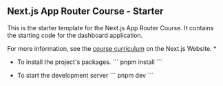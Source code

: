 ## Next.js App Router Course - Starter

This is the starter template for the Next.js App Router Course. It contains the starting code for the dashboard application.

For more information, see the [course curriculum](https://nextjs.org/learn) on the Next.js Website.
*

* To install the project's packages.
´´´
pnpm install
´´´

* To start the development server
´´´
pnpm dev
´´´